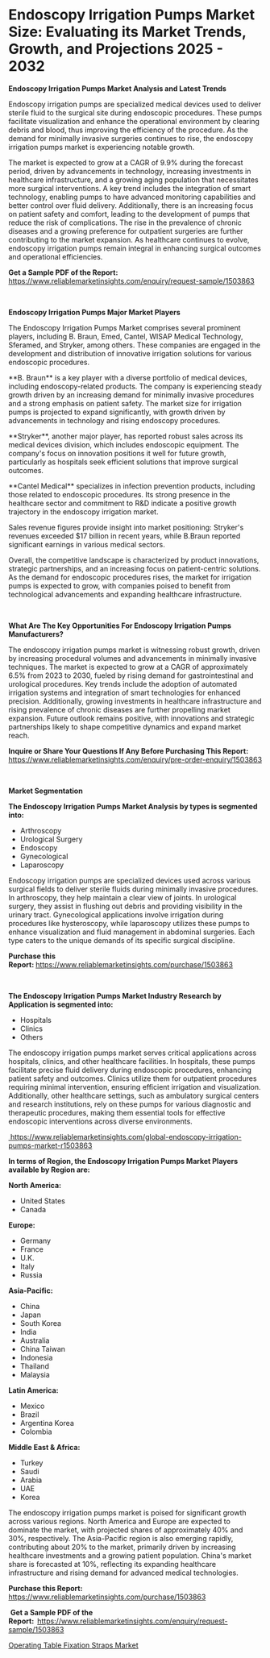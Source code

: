 <p><h1>Endoscopy Irrigation Pumps Market Size: Evaluating its Market Trends, Growth, and Projections 2025 - 2032</h1></p><p><strong>Endoscopy Irrigation Pumps Market Analysis and Latest Trends</strong></p>
<p><p>Endoscopy irrigation pumps are specialized medical devices used to deliver sterile fluid to the surgical site during endoscopic procedures. These pumps facilitate visualization and enhance the operational environment by clearing debris and blood, thus improving the efficiency of the procedure. As the demand for minimally invasive surgeries continues to rise, the endoscopy irrigation pumps market is experiencing notable growth.</p><p>The market is expected to grow at a CAGR of 9.9% during the forecast period, driven by advancements in technology, increasing investments in healthcare infrastructure, and a growing aging population that necessitates more surgical interventions. A key trend includes the integration of smart technology, enabling pumps to have advanced monitoring capabilities and better control over fluid delivery. Additionally, there is an increasing focus on patient safety and comfort, leading to the development of pumps that reduce the risk of complications. The rise in the prevalence of chronic diseases and a growing preference for outpatient surgeries are further contributing to the market expansion. As healthcare continues to evolve, endoscopy irrigation pumps remain integral in enhancing surgical outcomes and operational efficiencies.</p></p>
<p><strong>Get a Sample PDF of the Report:&nbsp;</strong> <a href="https://www.reliablemarketinsights.com/enquiry/request-sample/1503863?utm_campaign=2013&utm_medium=2&utm_source=Github&utm_content=ia&utm_term=23032025&utm_id=endoscopy-irrigation-pumps">https://www.reliablemarketinsights.com/enquiry/request-sample/1503863</a></p>
<p>&nbsp;</p>
<p><strong>Endoscopy Irrigation Pumps Major Market Players</strong></p>
<p><p>The Endoscopy Irrigation Pumps Market comprises several prominent players, including B. Braun, Emed, Cantel, WISAP Medical Technology, Sferamed, and Stryker, among others. These companies are engaged in the development and distribution of innovative irrigation solutions for various endoscopic procedures.</p><p>**B. Braun** is a key player with a diverse portfolio of medical devices, including endoscopy-related products. The company is experiencing steady growth driven by an increasing demand for minimally invasive procedures and a strong emphasis on patient safety. The market size for irrigation pumps is projected to expand significantly, with growth driven by advancements in technology and rising endoscopy procedures.</p><p>**Stryker**, another major player, has reported robust sales across its medical devices division, which includes endoscopic equipment. The company's focus on innovation positions it well for future growth, particularly as hospitals seek efficient solutions that improve surgical outcomes.</p><p>**Cantel Medical** specializes in infection prevention products, including those related to endoscopic procedures. Its strong presence in the healthcare sector and commitment to R&D indicate a positive growth trajectory in the endoscopy irrigation market.</p><p>Sales revenue figures provide insight into market positioning: Stryker's revenues exceeded $17 billion in recent years, while B.Braun reported significant earnings in various medical sectors. </p><p>Overall, the competitive landscape is characterized by product innovations, strategic partnerships, and an increasing focus on patient-centric solutions. As the demand for endoscopic procedures rises, the market for irrigation pumps is expected to grow, with companies poised to benefit from technological advancements and expanding healthcare infrastructure.</p></p>
<p>&nbsp;</p>
<p><strong>What Are The Key Opportunities For Endoscopy Irrigation Pumps Manufacturers?</strong></p>
<p><p>The endoscopy irrigation pumps market is witnessing robust growth, driven by increasing procedural volumes and advancements in minimally invasive techniques. The market is expected to grow at a CAGR of approximately 6.5% from 2023 to 2030, fueled by rising demand for gastrointestinal and urological procedures. Key trends include the adoption of automated irrigation systems and integration of smart technologies for enhanced precision. Additionally, growing investments in healthcare infrastructure and rising prevalence of chronic diseases are further propelling market expansion. Future outlook remains positive, with innovations and strategic partnerships likely to shape competitive dynamics and expand market reach.</p></p>
<p><strong>Inquire or Share Your Questions If Any Before Purchasing This Report:</strong> <a href="https://www.reliablemarketinsights.com/enquiry/pre-order-enquiry/1503863?utm_campaign=2013&utm_medium=2&utm_source=Github&utm_content=ia&utm_term=23032025&utm_id=endoscopy-irrigation-pumps">https://www.reliablemarketinsights.com/enquiry/pre-order-enquiry/1503863</a></p>
<p>&nbsp;</p>
<p><strong>Market Segmentation</strong></p>
<p><strong>The Endoscopy Irrigation Pumps Market Analysis by types is segmented into:</strong></p>
<p><ul><li>Arthroscopy</li><li>Urological Surgery</li><li>Endoscopy</li><li>Gynecological</li><li>Laparoscopy</li></ul></p>
<p><p>Endoscopy irrigation pumps are specialized devices used across various surgical fields to deliver sterile fluids during minimally invasive procedures. In arthroscopy, they help maintain a clear view of joints. In urological surgery, they assist in flushing out debris and providing visibility in the urinary tract. Gynecological applications involve irrigation during procedures like hysteroscopy, while laparoscopy utilizes these pumps to enhance visualization and fluid management in abdominal surgeries. Each type caters to the unique demands of its specific surgical discipline.</p></p>
<p><strong>Purchase this Report:&nbsp;</strong><a href="https://www.reliablemarketinsights.com/purchase/1503863?utm_campaign=2013&utm_medium=2&utm_source=Github&utm_content=ia&utm_term=23032025&utm_id=endoscopy-irrigation-pumps">https://www.reliablemarketinsights.com/purchase/1503863</a></p>
<p>&nbsp;</p>
<p><strong>The Endoscopy Irrigation Pumps Market Industry Research by Application is segmented into:</strong></p>
<p><ul><li>Hospitals</li><li>Clinics</li><li>Others</li></ul></p>
<p><p>The endoscopy irrigation pumps market serves critical applications across hospitals, clinics, and other healthcare facilities. In hospitals, these pumps facilitate precise fluid delivery during endoscopic procedures, enhancing patient safety and outcomes. Clinics utilize them for outpatient procedures requiring minimal intervention, ensuring efficient irrigation and visualization. Additionally, other healthcare settings, such as ambulatory surgical centers and research institutions, rely on these pumps for various diagnostic and therapeutic procedures, making them essential tools for effective endoscopic interventions across diverse environments.</p></p>
<p><a href="https://www.reliablemarketinsights.com/global-endoscopy-irrigation-pumps-market-r1503863?utm_campaign=2013&utm_medium=2&utm_source=Github&utm_content=ia&utm_term=23032025&utm_id=endoscopy-irrigation-pumps">&nbsp;https://www.reliablemarketinsights.com/global-endoscopy-irrigation-pumps-market-r1503863</a></p>
<p><strong>In terms of Region, the Endoscopy Irrigation Pumps Market Players available by Region are:</strong></p>
<p>
    <p> <strong> North America: </strong>
        <ul>
            <li>United States</li>
            <li>Canada</li>
        </ul>
        </p> 
    <p> <strong> Europe: </strong>
        <ul>
            <li>Germany</li>
            <li>France</li>
            <li>U.K.</li>
            <li>Italy</li>
            <li>Russia</li>
        </ul>
        </p> 
    <p> <strong> Asia-Pacific: </strong>
        <ul>
            <li>China</li>
            <li>Japan</li>
            <li>South Korea</li>
            <li>India</li>
            <li>Australia</li>
            <li>China Taiwan</li>
            <li>Indonesia</li>
            <li>Thailand</li>
            <li>Malaysia</li>
        </ul>
        </p> 
    <p> <strong> Latin America: </strong>
        <ul>
            <li>Mexico</li>
            <li>Brazil</li>
            <li>Argentina Korea</li>
            <li>Colombia</li>
        </ul>
        </p> 
    <p> <strong> Middle East & Africa: </strong>
        <ul>
            <li>Turkey</li>
            <li>Saudi</li>
            <li>Arabia</li>
            <li>UAE</li>
            <li>Korea</li>
        </ul>
    </p>
    </p>
<p><p>The endoscopy irrigation pumps market is poised for significant growth across various regions. North America and Europe are expected to dominate the market, with projected shares of approximately 40% and 30%, respectively. The Asia-Pacific region is also emerging rapidly, contributing about 20% to the market, primarily driven by increasing healthcare investments and a growing patient population. China's market share is forecasted at 10%, reflecting its expanding healthcare infrastructure and rising demand for advanced medical technologies.</p></p>
<p><strong>Purchase this Report: </strong><a href="https://www.reliablemarketinsights.com/purchase/1503863?utm_campaign=2013&utm_medium=2&utm_source=Github&utm_content=ia&utm_term=23032025&utm_id=endoscopy-irrigation-pumps">https://www.reliablemarketinsights.com/purchase/1503863</a></p>
<p>&nbsp;<strong>Get a Sample PDF of the Report:&nbsp;&nbsp;</strong><a href="https://www.reliablemarketinsights.com/enquiry/request-sample/1503863?utm_campaign=2013&utm_medium=2&utm_source=Github&utm_content=ia&utm_term=23032025&utm_id=endoscopy-irrigation-pumps">https://www.reliablemarketinsights.com/enquiry/request-sample/1503863</a></p>
<p><strong></strong></p>
<p><p><a href="https://github.com/MariaWashington76/Market-Research-Report-List-2/blob/main/operating-table-fixation-straps-market.md?utm_campaign=2013&utm_medium=2&utm_source=Github&utm_content=ia&utm_term=23032025&utm_id=endoscopy-irrigation-pumps">Operating Table Fixation Straps Market</a></p></p>